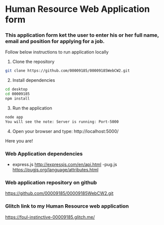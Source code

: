 # Human Resource Web Application form

### This application form ket the user to enter his or her full name, email and position for applying for a job. 

Follow below instructions to run application locally

1. Clone the repository 
```bash
git clone https://github.com/00009185/00009185WebCW2.git
```
2. Install dependencies
```bash
cd desktop
cd 00009185
npm install
```
3. Run the application 
```bash
node app
You will see the note: Server is running: Port-5000
```
4. Open your browser and type: http://localhost:5000/

Here you are!


### Web Application dependencies
- express.js    http://expressjs.com/en/api.html
-pug.js         https://pugjs.org/language/attributes.html

### Web application repository on github
https://github.com/00009185/00009185WebCW2.git  

### Glitch link to my Human Resource web application
https://foul-instinctive-00009185.glitch.me/
